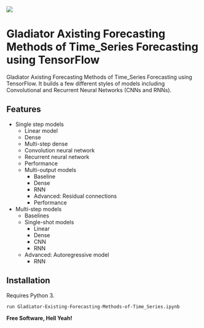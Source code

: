 ![](https://github.com/Made-Jaya/Gladiator-Existing-Forecasting-Methods-of-Time_Series/blob/main/Add%20a%20heading.png)

# Gladiator Axisting Forecasting Methods of Time_Series Forecasting using TensorFlow

Gladiator Axisting Forecasting Methods of Time_Series Forecasting using TensorFlow. It builds a few different styles of models including Convolutional and Recurrent Neural Networks (CNNs and RNNs).

## Features

- Single step models
	- Linear model
	- Dense
	- Multi-step dense
	- Convolution neural network
	- Recurrent neural network
	- Performance
	- Multi-output models
		- Baseline
		- Dense
		- RNN
		- Advanced: Residual connections
		- Performance
- Multi-step models
	- Baselines
	- Single-shot models
		- Linear
		- Dense
		- CNN
		- RNN
	- Advanced: Autoregressive model
		- RNN


## Installation

Requires Python 3.

```sh
run Gladiator-Existing-Forecasting-Methods-of-Time_Series.ipynb
```

**Free Software, Hell Yeah!**

